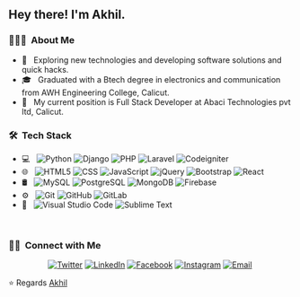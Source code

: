 <h2> Hey there! I'm Akhil.</h2>

<h3> 👨🏻‍💻 &nbsp;About Me </h3>

- 🤔 &nbsp; Exploring new technologies and developing software solutions and quick hacks.
- 🎓 &nbsp; Graduated with a Btech degree in electronics and communication from AWH Engineering College, Calicut.
- 💼 &nbsp; My current position is Full Stack Developer at Abaci Technologies pvt ltd, Calicut.

<h3> 🛠 &nbsp;Tech Stack</h3>

- 💻 &nbsp;
  ![Python](https://img.shields.io/badge/-Python-333333?style=flat&logo=python)
  ![Django](https://img.shields.io/badge/-Django-333333?style=flat&logo=django)
  ![PHP](https://img.shields.io/badge/-PHP-333333?style=flat&logo=php)
  ![Laravel](https://img.shields.io/badge/-Laravel-333333?style=flat&logo=laravel)
  ![Codeigniter](https://img.shields.io/badge/-Codeigniter-333333?style=flat&logo=codeigniter)
- 🌐 &nbsp;
  ![HTML5](https://img.shields.io/badge/-HTML5-333333?style=flat&logo=HTML5)
  ![CSS](https://img.shields.io/badge/-CSS-333333?style=flat&logo=CSS3&logoColor=1572B6)
  ![JavaScript](https://img.shields.io/badge/-JavaScript-333333?style=flat&logo=javascript)
  ![jQuery](https://img.shields.io/badge/-jQuery-333333?style=flat&logo=jquery)
  ![Bootstrap](https://img.shields.io/badge/-Bootstrap-333333?style=flat&logo=bootstrap&logoColor=563D7C)
  ![React](https://img.shields.io/badge/-React-333333?style=flat&logo=react)
- 🛢 &nbsp;
  ![MySQL](https://img.shields.io/badge/-MySQL-333333?style=flat&logo=mysql)
  ![PostgreSQL](https://img.shields.io/badge/-PostgreSQL-333333?style=flat&logo=PostgreSQL)
  ![MongoDB](https://img.shields.io/badge/-MongoDB-333333?style=flat&logo=MongoDB)
  ![Firebase](https://img.shields.io/badge/-Firebase-333333?style=flat&logo=Firebase)
- ⚙️ &nbsp;
  ![Git](https://img.shields.io/badge/-Git-333333?style=flat&logo=git)
  ![GitHub](https://img.shields.io/badge/-GitHub-333333?style=flat&logo=github)
  ![GitLab](https://img.shields.io/badge/-GitLab-333333?style=flat&logo=gitlab)
- 🔧 &nbsp;
  ![Visual Studio Code](https://img.shields.io/badge/-Visual%20Studio%20Code-333333?style=flat&logo=visual-studio-code&logoColor=007ACC)
  ![Sublime Text](https://img.shields.io/badge/-Sublime%20Text-333333?style=flat&logo=sublime-text)

<br/>

<h3> 🤝🏻 &nbsp;Connect with Me </h3>

<p align="center">
<a href="https://www.twitter.com/akhil__prem/"><img alt="Twitter" src="https://img.shields.io/badge/Twitter-blue?style=flat-square&logo=twitter"></a>
<a href="https://www.linkedin.com/in/akhilprem/"><img alt="LinkedIn" src="https://img.shields.io/badge/LinkedIn-blue?style=flat-square&logo=linkedin"></a>
<a href="https://www.facebook.com/akhil.p.1612/"><img alt="Facebook" src="https://img.shields.io/badge/Facebook-blue?style=flat-square&logo=facebook"></a>
<a href="https://www.instagram.com/akhil__prem/"><img alt="Instagram" src="https://img.shields.io/badge/Instagram-blue?style=flat-square&logo=instagram"></a>
<a href="mailto:akhilprem.work@gmail.com"><img alt="Email" src="https://img.shields.io/badge/Email-blue?style=flat-square&logo=gmail"></a>
</p>

⭐️ Regards [Akhil](https://github.com/akhil-prem)
